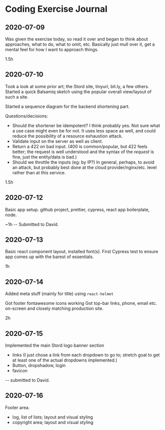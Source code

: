 # Coding Exercise Journal

## 2020-07-09

Was given the exercise today, so read it over and began to think about approaches, what to do, what to omit, etc.
Basically just mull over it, get a mental feel for how I want to approach things.

1.5h

## 2020-07-10

Took a look at some prior art; the Stord site, tinyurl, bit.ly, a few others.  Started a quick Balsamiq sketch using the popular overall view/layout of such a site.

Started a sequence diagram for the backend shortening part.

Questions/decisions:
* Should the shortener be idempotent?  I think probably yes.  Not sure what a use case might even be for not.  It uses less space as well, and could reduce the possibility of a resource exhaustion attack.
* Validate input on the server as well as client.
* Return a 422 on bad input.  (400 is common/popular, but 422 feels better; the request is well understood and the syntax of the *request* is fine, just the entity/data is bad.)
* Should we throttle the inputs (eg: by IP?)  In general, perhaps, to avoid an attack, but probably best done at the cloud provider/nginx/etc. level rather than at this service.

1.5h

## 2020-07-12

Basic app setup.  github project, prettier, cypress, react app boilerplate, node.

~1h
-- Submitted to David.

## 2020-07-13

Basic react component layout, installed font(s).
First Cypress test to ensure app comes up with the barest of essentials.

1h

## 2020-07-14

Added <head> meta stuff (mainly for title) using `react-helmet`

Got footer fontawesome icons working
Got top-bar links, phone, email etc. on-screen and closely matching production site.

2h

## 2020-07-15

Implemented the main Stord logo banner section
- links (I just chose a link from each dropdown to go to; stretch goal to get at least one of the actual dropdowns implemented.)
- Button, dropshadow, login
- favicon

-- submitted to David.

## 2020-07-16

Footer area.
- log, list of lists; layout and visual styling
- copyright area; layout and visual styling
